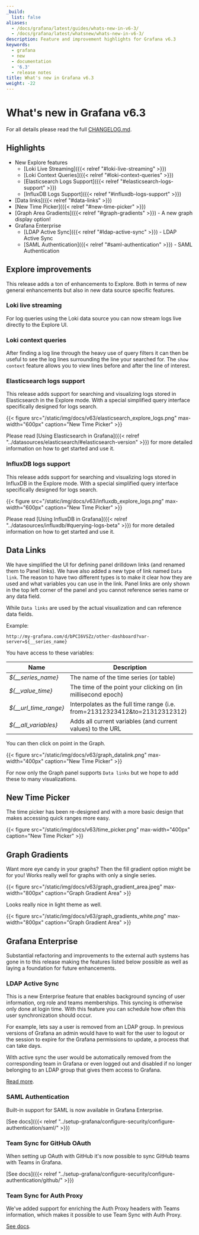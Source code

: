 ```yaml
---
_build:
  list: false
aliases:
  - /docs/grafana/latest/guides/whats-new-in-v6-3/
  - /docs/grafana/latest/whatsnew/whats-new-in-v6-3/
description: Feature and improvement highlights for Grafana v6.3
keywords:
  - grafana
  - new
  - documentation
  - '6.3'
  - release notes
title: What's new in Grafana v6.3
weight: -22
---
```


# What's new in Grafana v6.3

For all details please read the full [CHANGELOG.md](https://github.com/grafana/grafana/blob/master/CHANGELOG.md).

## Highlights

- New Explore features
  - [Loki Live Streaming]({{< relref "#loki-live-streaming" >}})
  - [Loki Context Queries]({{< relref "#loki-context-queries" >}})
  - [Elasticsearch Logs Support]({{< relref "#elasticsearch-logs-support" >}})
  - [InfluxDB Logs Support]({{< relref "#influxdb-logs-support" >}})
- [Data links]({{< relref "#data-links" >}})
- [New Time Picker]({{< relref "#new-time-picker" >}})
- [Graph Area Gradients]({{< relref "#graph-gradients" >}}) - A new graph display option!
- Grafana Enterprise
  - [LDAP Active Sync]({{< relref "#ldap-active-sync" >}}) - LDAP Active Sync
  - [SAML Authentication]({{< relref "#saml-authentication" >}}) - SAML Authentication

## Explore improvements

This release adds a ton of enhancements to Explore. Both in terms of new general enhancements but also in
new data source specific features.

### Loki live streaming

For log queries using the Loki data source you can now stream logs live directly to the Explore UI.

### Loki context queries

After finding a log line through the heavy use of query filters it can then be useful to
see the log lines surrounding the line your searched for. The `show context` feature
allows you to view lines before and after the line of interest.

### Elasticsearch logs support

This release adds support for searching and visualizing logs stored in Elasticsearch in the Explore mode. With a special
simplified query interface specifically designed for logs search.

{{< figure src="/static/img/docs/v63/elasticsearch_explore_logs.png" max-width="600px" caption="New Time Picker" >}}

Please read [Using Elasticsearch in Grafana]({{< relref "../datasources/elasticsearch/#elasticsearch-version" >}}) for more detailed information on how to get started and use it.

### InfluxDB logs support

This release adds support for searching and visualizing logs stored in InfluxDB in the Explore mode. With a special
simplified query interface specifically designed for logs search.

{{< figure src="/static/img/docs/v63/influxdb_explore_logs.png" max-width="600px" caption="New Time Picker" >}}

Please read [Using InfluxDB in Grafana]({{< relref "../datasources/influxdb/#querying-logs-beta" >}}) for more detailed information on how to get started and use it.

## Data Links

We have simplified the UI for defining panel drilldown links (and renamed them to Panel links). We have also added a
new type of link named `Data link`. The reason to have two different types is to make it clear how they are used
and what variables you can use in the link. Panel links are only shown in the top left corner of
the panel and you cannot reference series name or any data field.

While `Data links` are used by the actual visualization and can reference data fields.

Example:

```url
http://my-grafana.com/d/bPCI6VSZz/other-dashboard?var-server=${__series_name}
```

You have access to these variables:

| Name                    | Description                                                                |
| ----------------------- | -------------------------------------------------------------------------- |
| _${\_\_series_name}_    | The name of the time series (or table)                                     |
| _${\_\_value_time}_     | The time of the point your clicking on (in millisecond epoch)              |
| _${\_\_url_time_range}_ | Interpolates as the full time range (i.e. from=21312323412&to=21312312312) |
| _${\_\_all_variables}_  | Adds all current variables (and current values) to the URL                 |

You can then click on point in the Graph.

{{< figure src="/static/img/docs/v63/graph_datalink.png" max-width="400px" caption="New Time Picker" >}}

For now only the Graph panel supports `Data links` but we hope to add these to many visualizations.

## New Time Picker

The time picker has been re-designed and with a more basic design that makes accessing quick ranges more easy.

{{< figure src="/static/img/docs/v63/time_picker.png" max-width="400px" caption="New Time Picker" >}}

## Graph Gradients

Want more eye candy in your graphs? Then the fill gradient option might be for you! Works really well for
graphs with only a single series.

{{< figure src="/static/img/docs/v63/graph_gradient_area.jpeg" max-width="800px" caption="Graph Gradient Area" >}}

Looks really nice in light theme as well.

{{< figure src="/static/img/docs/v63/graph_gradients_white.png" max-width="800px" caption="Graph Gradient Area" >}}

## Grafana Enterprise

Substantial refactoring and improvements to the external auth systems has gone in to this release making the features
listed below possible as well as laying a foundation for future enhancements.

### LDAP Active Sync

This is a new Enterprise feature that enables background syncing of user information, org role and teams memberships.
This syncing is otherwise only done at login time. With this feature you can schedule how often this user synchronization should
occur.

For example, lets say a user is removed from an LDAP group. In previous versions of Grafana an admin would have to
wait for the user to logout or the session to expire for the Grafana permissions to update, a process that can take days.

With active sync the user would be automatically removed from the corresponding team in Grafana or even logged out and disabled if no longer
belonging to an LDAP group that gives them access to Grafana.

[Read more](/auth/enhanced_ldap/#active-ldap-synchronization).

### SAML Authentication

Built-in support for SAML is now available in Grafana Enterprise.

[See docs]({{< relref "../setup-grafana/configure-security/configure-authentication/saml/" >}})

### Team Sync for GitHub OAuth

When setting up OAuth with GitHub it's now possible to sync GitHub teams with Teams in Grafana.

[See docs]({{< relref "../setup-grafana/configure-security/configure-authentication/github/" >}})

### Team Sync for Auth Proxy

We've added support for enriching the Auth Proxy headers with Teams information, which makes it possible
to use Team Sync with Auth Proxy.

[See docs](/auth/auth-proxy/#auth-proxy-authentication).
